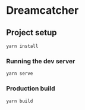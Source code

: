 # Dreamcatcher

## Project setup
```
yarn install
```

### Running the dev server
```
yarn serve
```

### Production build
```
yarn build
```
